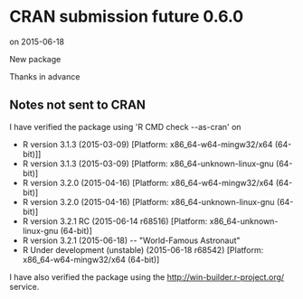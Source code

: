 # CRAN submission future 0.6.0
on 2015-06-18

New package

Thanks in advance


## Notes not sent to CRAN

I have verified the package using 'R CMD check --as-cran' on

* R version 3.1.3 (2015-03-09) [Platform: x86_64-w64-mingw32/x64 (64-bit)]]
* R version 3.1.3 (2015-03-09) [Platform: x86_64-unknown-linux-gnu (64-bit)]
* R version 3.2.0 (2015-04-16) [Platform: x86_64-w64-mingw32/x64 (64-bit)]
* R version 3.2.0 (2015-04-16) [Platform: x86_64-unknown-linux-gnu (64-bit)]
* R version 3.2.1 RC (2015-06-14 r68516) [Platform: x86_64-unknown-linux-gnu (64-bit)]
* R version 3.2.1 (2015-06-18) -- "World-Famous Astronaut"
* R Under development (unstable) (2015-06-18 r68542) [Platform: x86_64-w64-mingw32/x64 (64-bit)]

I have also verified the package using the http://win-builder.r-project.org/ service.
